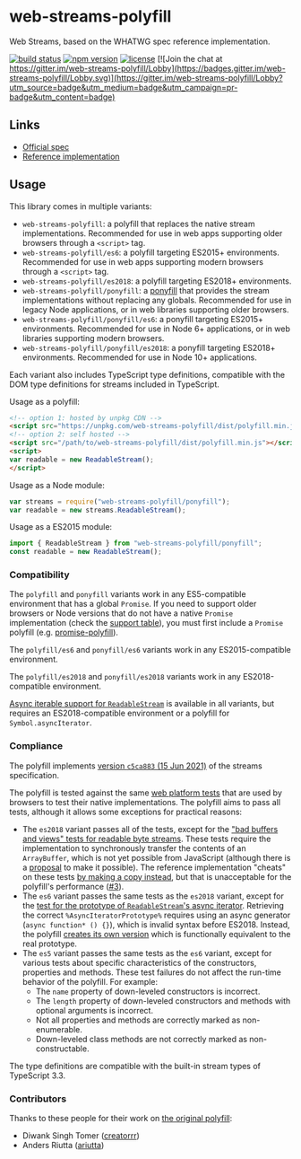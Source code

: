 # web-streams-polyfill

Web Streams, based on the WHATWG spec reference implementation.  

[![build status](https://api.travis-ci.com/MattiasBuelens/web-streams-polyfill.svg?branch=master)](https://travis-ci.com/MattiasBuelens/web-streams-polyfill)
[![npm version](https://img.shields.io/npm/v/web-streams-polyfill.svg)](https://www.npmjs.com/package/web-streams-polyfill)
[![license](https://img.shields.io/npm/l/web-streams-polyfill.svg)](https://github.com/MattiasBuelens/web-streams-polyfill/blob/master/LICENSE)
[![Join the chat at https://gitter.im/web-streams-polyfill/Lobby](https://badges.gitter.im/web-streams-polyfill/Lobby.svg)](https://gitter.im/web-streams-polyfill/Lobby?utm_source=badge&utm_medium=badge&utm_campaign=pr-badge&utm_content=badge)

## Links

 - [Official spec][spec]
 - [Reference implementation][ref-impl]

## Usage

This library comes in multiple variants:
* `web-streams-polyfill`: a polyfill that replaces the native stream implementations.
  Recommended for use in web apps supporting older browsers through a `<script>` tag.
* `web-streams-polyfill/es6`: a polyfill targeting ES2015+ environments.
  Recommended for use in web apps supporting modern browsers through a `<script>` tag.
* `web-streams-polyfill/es2018`: a polyfill targeting ES2018+ environments.
* `web-streams-polyfill/ponyfill`: a [ponyfill] that provides
  the stream implementations without replacing any globals.
  Recommended for use in legacy Node applications, or in web libraries supporting older browsers.
* `web-streams-polyfill/ponyfill/es6`: a ponyfill targeting ES2015+ environments.
  Recommended for use in Node 6+ applications, or in web libraries supporting modern browsers.
* `web-streams-polyfill/ponyfill/es2018`: a ponyfill targeting ES2018+ environments.
  Recommended for use in Node 10+ applications.

Each variant also includes TypeScript type definitions, compatible with the DOM type definitions for streams included in TypeScript.

Usage as a polyfill:
```html
<!-- option 1: hosted by unpkg CDN -->
<script src="https://unpkg.com/web-streams-polyfill/dist/polyfill.min.js"></script>
<!-- option 2: self hosted -->
<script src="/path/to/web-streams-polyfill/dist/polyfill.min.js"></script>
<script>
var readable = new ReadableStream();
</script>
```
Usage as a Node module:
```js
var streams = require("web-streams-polyfill/ponyfill");
var readable = new streams.ReadableStream();
```
Usage as a ES2015 module:
```js
import { ReadableStream } from "web-streams-polyfill/ponyfill";
const readable = new ReadableStream();
```

### Compatibility

The `polyfill` and `ponyfill` variants work in any ES5-compatible environment that has a global `Promise`.
If you need to support older browsers or Node versions that do not have a native `Promise` implementation
(check the [support table][promise-support]), you must first include a `Promise` polyfill
(e.g. [promise-polyfill][promise-polyfill]).

The `polyfill/es6` and `ponyfill/es6` variants work in any ES2015-compatible environment.

The `polyfill/es2018` and `ponyfill/es2018` variants work in any ES2018-compatible environment.

[Async iterable support for `ReadableStream`][rs-asynciterator] is available in all variants, but requires an ES2018-compatible environment or a polyfill for `Symbol.asyncIterator`.

### Compliance

The polyfill implements [version `c5ca883` (15 Jun 2021)][spec-snapshot] of the streams specification.

The polyfill is tested against the same [web platform tests][wpt] that are used by browsers to test their native implementations.
The polyfill aims to pass all tests, although it allows some exceptions for practical reasons:
* The `es2018` variant passes all of the tests, except for the ["bad buffers and views" tests for readable byte streams][wpt-bad-buffers].
  These tests require the implementation to synchronously transfer the contents of an `ArrayBuffer`, which is not yet possible from JavaScript (although there is a [proposal][proposal-arraybuffer-transfer] to make it possible).
  The reference implementation "cheats" on these tests [by making a copy instead][ref-impl-transferarraybuffer], but that is unacceptable for the polyfill's performance ([#3][issue-3]).
* The `es6` variant passes the same tests as the `es2018` variant, except for the [test for the prototype of `ReadableStream`'s async iterator][wpt-async-iterator-prototype].
  Retrieving the correct `%AsyncIteratorPrototype%` requires using an async generator (`async function* () {}`), which is invalid syntax before ES2018.
  Instead, the polyfill [creates its own version][stub-async-iterator-prototype] which is functionally equivalent to the real prototype.
* The `es5` variant passes the same tests as the `es6` variant, except for various tests about specific characteristics of the constructors, properties and methods.
  These test failures do not affect the run-time behavior of the polyfill.
  For example:
  * The `name` property of down-leveled constructors is incorrect.
  * The `length` property of down-leveled constructors and methods with optional arguments is incorrect.
  * Not all properties and methods are correctly marked as non-enumerable.
  * Down-leveled class methods are not correctly marked as non-constructable.

The type definitions are compatible with the built-in stream types of TypeScript 3.3.

### Contributors

Thanks to these people for their work on [the original polyfill][creatorrr-polyfill]:

 - Diwank Singh Tomer ([creatorrr](https://github.com/creatorrr))
 - Anders Riutta ([ariutta](https://github.com/ariutta))

[spec]: https://streams.spec.whatwg.org
[ref-impl]: https://github.com/whatwg/streams
[ponyfill]: https://github.com/sindresorhus/ponyfill
[promise-support]: https://kangax.github.io/compat-table/es6/#test-Promise
[promise-polyfill]: https://www.npmjs.com/package/promise-polyfill
[rs-asynciterator]: https://streams.spec.whatwg.org/#rs-asynciterator
[spec-snapshot]: https://streams.spec.whatwg.org/commit-snapshots/c5ca8837c0b50ad1057351a7676824013c36538e/
[wpt]: https://github.com/web-platform-tests/wpt/tree/b869e60df1b8d3840e09b41c5e987c7e23f6856c/streams
[wpt-bad-buffers]: https://github.com/web-platform-tests/wpt/blob/b869e60df1b8d3840e09b41c5e987c7e23f6856c/streams/readable-byte-streams/bad-buffers-and-views.any.js
[proposal-arraybuffer-transfer]: https://github.com/domenic/proposal-arraybuffer-transfer
[ref-impl-transferarraybuffer]: https://github.com/whatwg/streams/blob/c5ca8837c0b50ad1057351a7676824013c36538e/reference-implementation/lib/abstract-ops/ecmascript.js#L16
[issue-3]: https://github.com/MattiasBuelens/web-streams-polyfill/issues/3
[wpt-async-iterator-prototype]: https://github.com/web-platform-tests/wpt/blob/b869e60df1b8d3840e09b41c5e987c7e23f6856c/streams/readable-streams/async-iterator.any.js#L24
[stub-async-iterator-prototype]: https://github.com/MattiasBuelens/web-streams-polyfill/blob/v2.0.0/src/target/es5/stub/async-iterator-prototype.ts
[creatorrr-polyfill]: https://github.com/creatorrr/web-streams-polyfill
